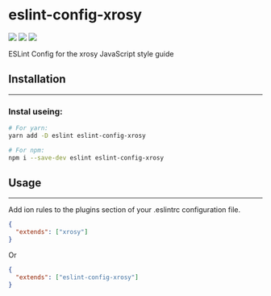 [Product Info]:https://img.shields.io/badge/ESLint-Config-blue.svg
[Build Status]:https://www.travis-ci.org/chenzhenyuan/eslint-config-ion.svg?branch=master
[Publish Version]:https://img.shields.io/npm/v/eslint-config-xrosy.svg?registry_uri=https%3A%2F%2Fregistry.npmjs.com


<!-- --------------------------------------------- -->



# eslint-config-xrosy

![][Product Info]
![][Build Status]
![][Publish Version]

ESLint Config for the xrosy JavaScript style guide

## Installation

---


### Instal useing:

``` bash
# For yarn:
yarn add -D eslint eslint-config-xrosy

# For npm:
npm i --save-dev eslint eslint-config-xrosy
```


## Usage
---

Add ion rules to the plugins section of your .eslintrc configuration file.

``` json
{
  "extends": ["xrosy"]
}
```

Or

``` json
{
  "extends": ["eslint-config-xrosy"]
}
```

